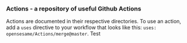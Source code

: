 ### Actions - a repository of useful Github Actions

Actions are documented in their respective directories. To use an action, add a `uses` directive to your workflow that looks like this: `uses: opensesame/Actions/merge@master`. Test

